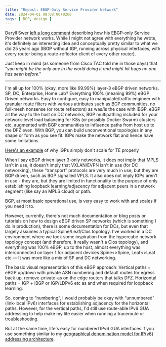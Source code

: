 ```yaml
---
title: "Repost: EBGP-Only Service Provider Network"
date: 2024-04-01 08:08:00+0200
tags: [ BGP, design ]
---
```

Daryll Swer [left a long comment](https://blog.ipspace.net/2024/03/arista-interface-ebgp.html#2157) describing how his EBGP-only Service Provider network works. While I might not agree with everything he wrote, it's definitely an interesting idea and conceptually pretty similar to what we did 25 years ago (IBGP without IGP, running across physical interfaces, with every router being a route-reflector client of every other router).

Just keep in mind (as someone from Cisco TAC told me in those days) that "_you might be the only one in the world doing it and might hit bugs no one has seen before_."
<!--more-->
---

I'm all up for 100% (okay, more like 99.99%) layer-3 eBGP driven networks. SP, DC, Enterprise, Home Lab? Everything 100% (meaning 99%) eBGP Driven networks. Easy to configure, easy to manipulate/traffic engineer with granular route filters with various attributes such as BGP communities, no full-mesh nonsense (or route reflectors) as was/is the case with iBGP. eBGP all the way to the host on DC networks, BGP multipathing included for your network-level load balancing for K8s (or possibly Docker Swarm) clusters etc, augmented with BGP communities to influence paths from host up to the DFZ even. With BGP, you can build unconventional topologies in any shape or form as you see fit. IGPs make the network flat and hence have some limitations.

[Here's an example](https://anuragbhatia.com/2022/04/networking/isp-column/inefficient-igp-can-make-ebgp-go-wild/) of why IGPs simply don't scale for TE properly

When I say eBGP driven layer 3-only networks, it does not imply that MPLS isn't in use, it doesn't imply that VXLAN/EVPN isn't in use (for DC networking), these “transport” protocols are very much in use, but they are BGP driven, such as BGP signalled VPLS. It also does not imply IGPs aren't in use - they are, but they are limited in functionality to the purpose of only establishing loopback learning/adjacency for adjacent peers in a network segment (like say an MPLS cloud) or path.

BGP, at most basic operational use, is very easy to work with and scales if you need it to.

However, currently, there's not much documentation or blog posts or tutorials on how to design eBGP driven SP networks (which is something I do in production), there is some documentation for DCs, but even that largely assumes a typical Spine/Leaf/Clos topology. I've worked in a DC environment where we took some inspiration from the hypercube network topology concept (and therefore, it really wasn't a Clos topology), and everything was 100% eBGP, up to the host, almost everything was interconnected on layer 1 for adjacent devices Spine<>Spine, Leaf<>Leaf etc — It was more like a mix of SP and DC networking.

The basic visual representation of this eBGP approach: Vertical paths = eBGP up/down with private ASN numbering and default routes for egress back up. remove-private-as on the edge routers that talks DFZ. Horizontal paths = IGP + iBGP or IGP/LDPv6 etc as and when required for loopback learning.

So, coming to “numbering”, I would probably be okay with “unnumbered” (link-local IPv6) interfaces for establishing adjacency for the horizontal paths. However, for the vertical paths, I'd still use route-able IPv6 GUA addressing to help make my life easier when running a traceroute or troubleshooting.

But at the same time, life's easy for numbered IPv6 GUA interfaces if you use something similar to my [geographical denomination model for IP(v6) addressing architecture](https://www.daryllswer.com/ipv6-architecture-and-subnetting-guide-for-network-engineers-and-operators/). 